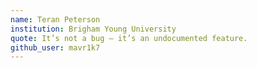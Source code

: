 ```yaml
---
name: Teran Peterson
institution: Brigham Young University
quote: It’s not a bug – it’s an undocumented feature.
github_user: mavr1k7
---
```

